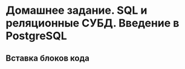 # Домашнее задание. SQL и реляционные СУБД. Введение в PostgreSQL 

## Вставка блоков кода
``` POWERSHELL

```
